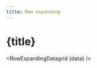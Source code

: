 ```yaml
---
title: Row expanding
---
```


<script>
import RowExpandingDatagrid from './row-expanding-datagrid.svelte';



import { inventoryData as data } from '$lib/data/data-storage.svelte';
</script>

# {title}

<RowExpandingDatagrid {data} />




